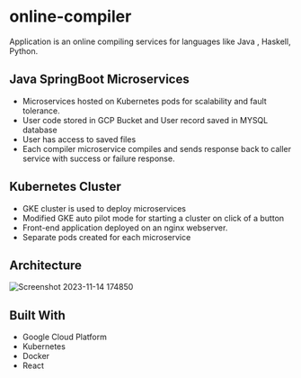 # online-compiler
Application is an online compiling services for languages like Java , Haskell, Python.

## Java SpringBoot Microservices
* Microservices hosted on Kubernetes pods for scalability and fault tolerance.
* User code stored in GCP Bucket and User record saved in MYSQL database
* User has access to saved files
* Each compiler microservice compiles and sends response back to caller service with success or failure response.

## Kubernetes Cluster
* GKE cluster is used to deploy microservices
* Modified GKE auto pilot mode for starting a cluster on click of a button
* Front-end application deployed on an nginx webserver.
* Separate pods created for each microservice

## Architecture
![Screenshot 2023-11-14 174850](https://github.com/harshithvh/online-compiler/assets/91654378/027c0a86-8ba4-439b-9ddd-c2b199fc285f)


## Built With
* Google Cloud Platform
* Kubernetes
* Docker
* React


